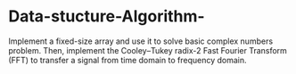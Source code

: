 # Data-stucture-Algorithm-
Implement a fixed-size array  and use it to solve basic complex numbers problem.
Then, implement the Cooley–Tukey radix-2 Fast Fourier Transform (FFT) to transfer a signal from time domain to frequency domain.
